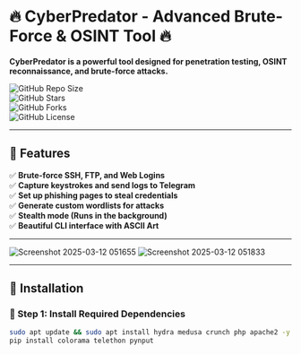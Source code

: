 # 🔥 CyberPredator - Advanced Brute-Force & OSINT Tool 🔥  

**CyberPredator is a powerful tool designed for penetration testing, OSINT reconnaissance, and brute-force attacks.**  

![GitHub Repo Size](https://img.shields.io/github/repo-size/KevinKhemra007/CyberPredator)  
![GitHub Stars](https://img.shields.io/github/stars/KevinKhemra007/CyberPredator?style=social)  
![GitHub Forks](https://img.shields.io/github/forks/KevinKhemra007/CyberPredator?style=social)  
![GitHub License](https://img.shields.io/github/license/KevinKhemra007/CyberPredator)  

---

## 📌 Features  
✅ **Brute-force SSH, FTP, and Web Logins**  
✅ **Capture keystrokes and send logs to Telegram**  
✅ **Set up phishing pages to steal credentials**  
✅ **Generate custom wordlists for attacks**  
✅ **Stealth mode (Runs in the background)**  
✅ **Beautiful CLI interface with ASCII Art**  

---
![Screenshot 2025-03-12 051655](https://github.com/user-attachments/assets/7084bd8e-bd49-452b-bbd2-4440b40fe77d)
![Screenshot 2025-03-12 051833](https://github.com/user-attachments/assets/285a1a38-3edb-4c6b-aa6c-a4be2c5b6574)


---
## 🔧 Installation  

### **🔹 Step 1: Install Required Dependencies**  
```bash
sudo apt update && sudo apt install hydra medusa crunch php apache2 -y
pip install colorama telethon pynput
